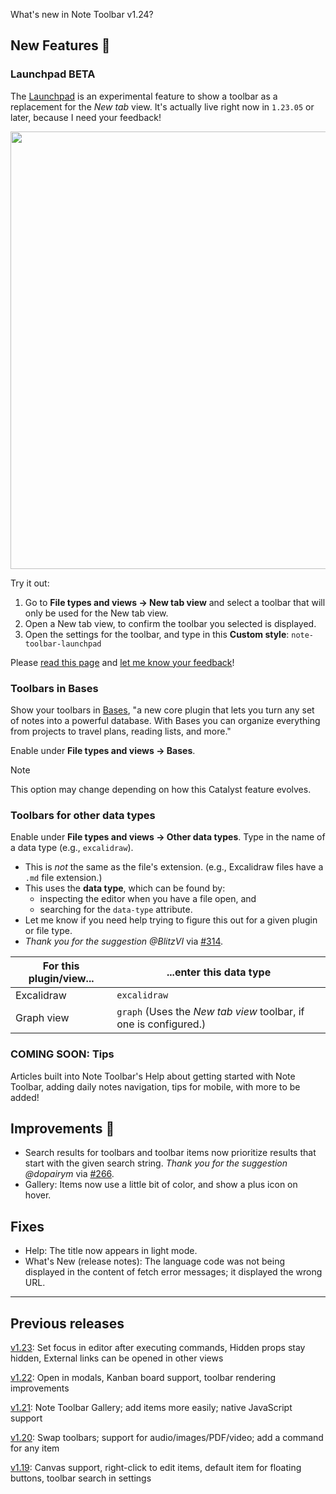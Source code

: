 What's new in Note Toolbar v1.24?

## New Features 🎉

### Launchpad BETA

The [Launchpad](https://github.com/chrisgurney/obsidian-note-toolbar/wiki/Launchpad) is an experimental feature to show a toolbar as a replacement for the _New tab_ view. It's actually live right now in `1.23.05` or later, because I need your feedback!

<img src="https://github.com/user-attachments/assets/832e128a-b8ad-42be-bd2d-66f6a3ccb345" width="700"/>

Try it out:

1. Go to **File types and views → New tab view** and select a toolbar that will only be used for the New tab view.
2. Open a New tab view, to confirm the toolbar you selected is displayed.
3. Open the settings for the toolbar, and type in this **Custom style**: `note-toolbar-launchpad`

Please [read this page](https://github.com/chrisgurney/obsidian-note-toolbar/wiki/Launchpad) and [let me know your feedback](https://github.com/chrisgurney/obsidian-note-toolbar/discussions/341)!

### Toolbars in Bases

Show your toolbars in [Bases](https://help.obsidian.md/bases), "a new core plugin that lets you turn any set of notes into a powerful database. With Bases you can organize everything from projects to travel plans, reading lists, and more."

Enable under **File types and views → Bases**.

> [!note]
> This option may change depending on how this Catalyst feature evolves. 

### Toolbars for other data types

Enable under **File types and views → Other data types**. Type in the name of a data type (e.g., `excalidraw`).

- This is _not_ the same as the file's extension. (e.g., Excalidraw files have a `.md` file extension.)
- This uses the **data type**, which can be found by:
  - inspecting the editor when you have a file open, and
  - searching for the `data-type` attribute.
- Let me know if you need help trying to figure this out for a given plugin or file type. 
- _Thank you for the suggestion @BlitzVI_ via [#314](https://github.com/chrisgurney/obsidian-note-toolbar/discussions/314).

| For this plugin/view... | ...enter this data type |
| --- | --- |
| Excalidraw | `excalidraw` |
| Graph view | `graph` (Uses the _New tab view_ toolbar, if one is configured.) |

### COMING SOON: Tips

Articles built into Note Toolbar's Help about getting started with Note Toolbar, adding daily notes navigation, tips for mobile, with more to be added!

## Improvements 🚀

- Search results for toolbars and toolbar items now prioritize results that start with the given search string. _Thank you for the suggestion @dopairym_ via [#266](https://github.com/chrisgurney/obsidian-note-toolbar/discussions/266).
- Gallery: Items now use a little bit of color, and show a plus icon on hover.

## Fixes

- Help: The title now appears in light mode.
- What's New (release notes): The language code was not being displayed in the content of fetch error messages; it displayed the wrong URL.

---

## Previous releases

[v1.23](https://github.com/chrisgurney/obsidian-note-toolbar/blob/master/docs/releases/en/1.23.md): Set focus in editor after executing commands, Hidden props stay hidden, External links can be opened in other views

[v1.22](https://github.com/chrisgurney/obsidian-note-toolbar/blob/master/docs/releases/en/1.22.md): Open in modals, Kanban board support, toolbar rendering improvements

[v1.21](https://github.com/chrisgurney/obsidian-note-toolbar/releases/tag/1.21.1): Note Toolbar Gallery; add items more easily; native JavaScript support 

[v1.20](https://github.com/chrisgurney/obsidian-note-toolbar/releases/tag/1.20.0): Swap toolbars; support for audio/images/PDF/video; add a command for any item

[v1.19](https://github.com/chrisgurney/obsidian-note-toolbar/releases/tag/1.19.1): Canvas support, right-click to edit items, default item for floating buttons, toolbar search in settings